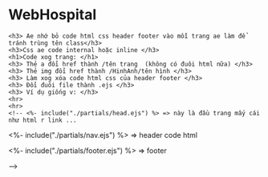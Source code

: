 # WebHospital
    <h3> Ae nhớ bỏ code html css header footer vào mỗi trang ae làm để tránh trùng tên class</h3>
    <h3>Css ae code internal hoặc inline </h3>
    <h1>Code xog trang: </h1>
    <h3> Thẻ a đổi href thành /tên trang  (không có đuôi html nữa) </h3>
    <h3> Thẻ img đổi href thành /HinhAnh/tên hình </h3>
    <h3> Làm xog xóa code html css của header footer </h3>
    <h3> Đổi đuôi file thành .ejs </h3>
    <h3> Ví dụ giống v: </h3>
    <hr>
    <hr>
    <!-- <%- include("./partials/head.ejs") %> => này là đầu trang mấy cái như html r link ...
<style>
   code css 
</style>
</head>
<body>
   <%- include("./partials/nav.ejs") %> => header
   code html 

<%- include("./partials/footer.ejs") %> => footer

<script>
    code javascript
</script>
</body>
</html> 
 -->
